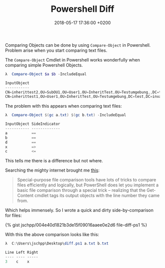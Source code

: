 ﻿---
layout: post
title: "Powershell Diff"
date: "2018-05-17 17:36:00 +0200"
---
Comparing Objects can be done by using `Compare-Object` in Powershell. Problem arise when you start comparing text files.

The `Compare-Object` Cmdlet in Powershell works wonderfully when comparing simple Powershell Objects.

```powershell
λ  Compare-Object $a $b -IncludeEqual

InputObject                                                                           SideIndicator
-----------                                                                           -------------
CN=inherittest2,OU=SubOU1,OU=User1,OU=InheritTest,OU=Testumgebung,,DC=test,DC=invalid =>
CN=inherittest1,OU=User1,OU=InheritTest,OU=Testumgebung,DC=test,DC=invalid            <=
```

The problem with this appears when comparing text files:

```powershell
λ  Compare-Object $(gc a.txt) $(gc b.txt) -IncludeEqual

InputObject SideIndicator
----------- -------------
a           ==
b           ==
d           ==
x           =>
c           <=
```

This tells me there is a difference but not where.

Searching the mighty internet brought me [this][mightyinternet]:

>Special-purpose file comparison tools have lots of tricks to compare files efficiently and logically, but PowerShell does let you implement a basic file comparison through a special trick – realizing that the Get-Content cmdlet tags its output objects with the line number they came from.

Which helps immensely. So I wrote a quick and dirty side-by-comparison for files:

{% gist jschpp/004e40d1821b3de15f09016aaee0e2d6 file-diff-ps1 %}

With this the above comparison looks like this:

```powershell
λ  C:\Users\jschpp\Desktop\diff.ps1 a.txt b.txt

Line Left Right
---- ---- -----
3    c    x
```


[mightyinternet]: http://www.leeholmes.com/blog/2013/11/29/using-powershell-to-compare-diff-files/
